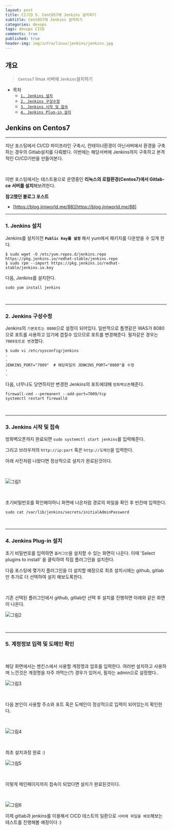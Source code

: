 ```yaml
---
layout: post
title: CI/CD 5. CentOS7에 Jenkins 설치하기
subtitle: CentOS7에 Jenkins 설치하기
categories: devops
tags: devops CICD
comments: true
published: true
header-img: img/infra/linux/jenkins/jenkins.jpg
---
```


## 개요
> `Centos7` linux 서버에 `Jenkins`설치하기
  
- 목차
	- [`1. Jenkins 설치`](#1-jenkins-설치)
	- [`2. Jenkins 구성수정`](#2-jenkins-구성수정)
	- [`3. Jenkins 시작 및 접속`](#3-jenkins-시작-및-접속)
	- [`4. Jenkins Plug-in 설치`](#4-jenkins-plug-in-설치)
  
## Jenkins on Centos7
---
지난 포스팅에서 CI/CD 파이프라인 구축시, 컨테이너환경이 아닌서버에서 환경을 구축하는 경우의 Gitlab설치를 다뤄봤다. 이번에는 해당서버에 Jenkins까지 구축하고 본격적인 CI/CD기반을 만들어본다.

<br>

이번 포스팅에서는 테스트용으로 운영중인 **리눅스의 로컬환경(Centos7)에서 Gitlab-ce 서버를 설치**해보려한다.

**참고했던 블로그 포스트**

-   [https://blog.jiniworld.me/88](https://blog.jiniworld.me/88)

---

### **1. Jenkins 설치**

Jenkins를 설치이전 **`Public Key를 설정`** 해서 yum에서 패키지를 다운받을 수 있게 한다.

```
$ sudo wget -O /etc/yum.repos.d/jenkins.repo https://pkg.jenkins.io/redhat-stable/jenkins.repo
$ sudo rpm --import https://pkg.jenkins.io/redhat-stable/jenkins.io.key
```

다음, Jenkins를 설치한다.

```
sudo yum install jenkins
```

<br>

---
### **2. Jenkins 구성수정**

Jenkins의 `기본포트는 8080`으로 설정이 되어있다. 일반적으로 톰캣같은 WAS가 8080으로 포트를 사용하고 있기에 겹칠수 있으므로 포트를 변경해준다. 필자같은 경우는 `7009포트로 변경`했다.

```
$ sudo vi /etc/sysconfig/jenkins
.
.
JENKINS_PORT="7009"  # 해당파일의 JENKINS_PORT="8080"을 수정
.
.
```

다음, 너무나도 당연하지만 변경한 Jenkins의 포트에대해 `방화벽오픈`해준다.

```
firewall-cmd --permanent --add-port=7009/tcp
systemctl restart firewalld
```

<br>

---
### **3. Jenkins 시작 및 접속**

방화벽오픈까지 완료되면 `sudo systemctl start jenkins`를 입력해준다.

그리고 브라우저의 `http://ip:port` 혹은 `http://도메인`을 입력한다.

아래 사진처럼 나왔다면 정상적으로 설치가 완료된것이다.

<br>

![그림1](/assets/img/infra/linux/jenkins/1.png)

<br>

초기비밀번호를 확인해야하니 화면에 나온처럼 경로의 파일을 확인 후 빈칸에 입력한다.

```
sudo cat /var/lib/jenkins/secrets/initialAdminPassword
```


<br>

---
### **4. Jenkins Plug-in 설치**


초기 비밀번호를 입력하면 `플러그인`을 설치할 수 있는 화면이 나온다. 이때 'Select plugins to install' 을 클릭하여 직접 플러그인을 설치한다.

다음 포스팅에 몇가지 플러그인을 더 설치할 예정으로 최초 설치시에는 github, gitlab만 추가로 더 선택하여 설치 해보도록한다. 

<br>

기존 선택된 플러그인에서 github, gitlab만 선택 후 설치를 진행하면 아래와 같은 화면이 나온다.

![그림2](/assets/img/infra/linux/jenkins/2.png)

<br>

---
### **5. 계정정보 입력 및 도메인 확인**

<br>

해당 화면에서는 젠킨스에서 사용할 계정명과 암호를 입력한다. 여러번 설치하고 사용하며 느낀것은 계정명을 자주 까먹는(?) 경우가 있어서, 필자는 admin으로 설정했다.. 


![그림3](/assets/img/infra/linux/jenkins/3.png)

<br>

다음 본인이 사용할 주소와 포트 혹은 도메인이 정상적으로 입력이 되어있는지 확인한다.

<br>

![그림4](/assets/img/infra/linux/jenkins/4.png)

<br>

최초 설치과정 완료 :)

![그림5](/assets/img/infra/linux/jenkins/5.png)

<br>

이렇게 메인페이지까지 접속이 되었다면 설치가 완료된것이다.

<br>

![그림6](/assets/img/infra/linux/jenkins/6.png)


이제 gitlab과 jenkins를 이용해서 CICD 테스트의 일환으로 `서버에 파일을 배포`해보는 테스트를 진행해볼 예정이다 :)


